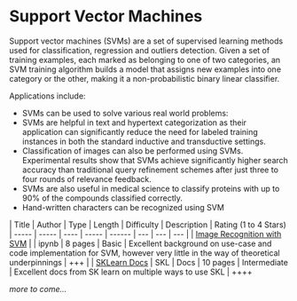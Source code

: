 Support Vector Machines
==================

Support vector machines (SVMs) are a set of supervised learning methods used for classification, regression and outliers detection. Given a set of training examples, each marked as belonging to one of two categories, an SVM training algorithm builds a model that assigns new examples into one category or the other, making it a non-probabilistic binary linear classifier.

Applications include:

* SVMs can be used to solve various real world problems:
* SVMs are helpful in text and hypertext categorization as their application can significantly reduce the need for labeled training instances in both the standard inductive and transductive settings.
* Classification of images can also be performed using SVMs. Experimental results show that SVMs achieve significantly higher search accuracy than traditional query refinement schemes after just three to four rounds of relevance feedback.
* SVMs are also useful in medical science to classify proteins with up to 90% of the compounds classified correctly.
* Hand-written characters can be recognized using SVM





| Title | Author | Type | Length | Difficulty | Description | Rating (1 to 4 Stars)
| ----- | ----- | ---- | ----- | ------ | --- | --- | --- |
| [Image Recognition with SVM](http://nbviewer.ipython.org/github/gmonce/scikit-learn-book/blob/master/Chapter%202%20-%20Supervised%20Learning%20-%20Image%20Recognition%20with%20Support%20Vector%20Machines.ipynb) | | ipynb | 8 pages | Basic | Excellent background on use-case and code implementation for SVM, however very little in the way of theoretical underpinnings | +++ |
| [SKLearn Docs](http://scikit-learn.org/stable/modules/svm.html) | SKL | Docs | 10 pages | Intermediate | Excellent docs from SK learn on multiple ways to use SKL | ++++

_more to come..._
